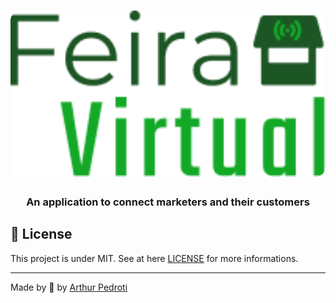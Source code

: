 <h1 align="center">
    <img alt="Feira Virtual" src="./assets/logo.png"  width="800px" style="border-radius:16px;"/>
</h1>

<h3 align="center" >
  An application to connect marketers and their customers
</h3>

## :memo: License

This project is under MIT. See at here [LICENSE](/LICENSE) for more informations.

---

Made by :blue_heart: by [Arthur Pedroti](https://github.com/ArthurPedroti)
